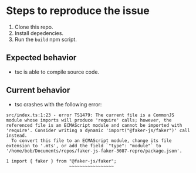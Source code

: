 # Steps to reproduce the issue

1. Clone this repo.
2. Install depedencies.
3. Run the `build` npm script.

## Expected behavior

- tsc is able to compile source code.

## Current behavior

- tsc crashes with the following error: 

```
src/index.ts:1:23 - error TS1479: The current file is a CommonJS module whose imports will produce 'require' calls; however, the referenced file is an ECMAScript module and cannot be imported with 'require'. Consider writing a dynamic 'import("@faker-js/faker")' call instead.
  To convert this file to an ECMAScript module, change its file extension to '.mts', or add the field `"type": "module"` to '/home/bob/Documents/repos/faker-js-faker-3087-repro/package.json'.

1 import { faker } from "@faker-js/faker";
                        ~~~~~~~~~~~~~~~~~
```